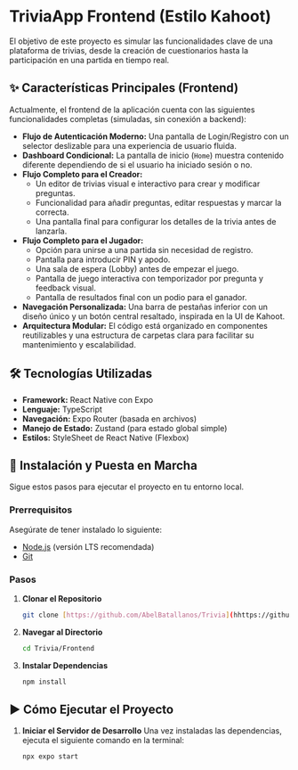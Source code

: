 # TriviaApp Frontend (Estilo Kahoot)

El objetivo de este proyecto es simular las funcionalidades clave de una plataforma de trivias, desde la creación de cuestionarios hasta la participación en una partida en tiempo real.

## ✨ Características Principales (Frontend)

Actualmente, el frontend de la aplicación cuenta con las siguientes funcionalidades completas (simuladas, sin conexión a backend):

* **Flujo de Autenticación Moderno:** Una pantalla de Login/Registro con un selector deslizable para una experiencia de usuario fluida.
* **Dashboard Condicional:** La pantalla de inicio (`Home`) muestra contenido diferente dependiendo de si el usuario ha iniciado sesión o no.
* **Flujo Completo para el Creador:**
    * Un editor de trivias visual e interactivo para crear y modificar preguntas.
    * Funcionalidad para añadir preguntas, editar respuestas y marcar la correcta.
    * Una pantalla final para configurar los detalles de la trivia antes de lanzarla.
* **Flujo Completo para el Jugador:**
    * Opción para unirse a una partida sin necesidad de registro.
    * Pantalla para introducir PIN y apodo.
    * Una sala de espera (Lobby) antes de empezar el juego.
    * Pantalla de juego interactiva con temporizador por pregunta y feedback visual.
    * Pantalla de resultados final con un podio para el ganador.
* **Navegación Personalizada:** Una barra de pestañas inferior con un diseño único y un botón central resaltado, inspirada en la UI de Kahoot.
* **Arquitectura Modular:** El código está organizado en componentes reutilizables y una estructura de carpetas clara para facilitar su mantenimiento y escalabilidad.

## 🛠️ Tecnologías Utilizadas

* **Framework:** React Native con Expo
* **Lenguaje:** TypeScript
* **Navegación:** Expo Router (basada en archivos)
* **Manejo de Estado:** Zustand (para estado global simple)
* **Estilos:** StyleSheet de React Native (Flexbox)

## 🚀 Instalación y Puesta en Marcha

Sigue estos pasos para ejecutar el proyecto en tu entorno local.

### Prerrequisitos

Asegúrate de tener instalado lo siguiente:
* [Node.js](https://nodejs.org/) (versión LTS recomendada)
* [Git](https://git-scm.com/)

### Pasos

1.  **Clonar el Repositorio**
    ```bash
    git clone [https://github.com/AbelBatallanos/Trivia](hhttps://github.com/AbelBatallanos/Trivia/Frontend)
    ```

2.  **Navegar al Directorio**
    ```bash
    cd Trivia/Frontend
    ```

3.  **Instalar Dependencias**
    ```bash
    npm install
    ```

## ▶️ Cómo Ejecutar el Proyecto

1.  **Iniciar el Servidor de Desarrollo**
    Una vez instaladas las dependencias, ejecuta el siguiente comando en la terminal:
    ```bash
    npx expo start
    ```